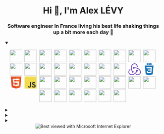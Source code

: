 <h1 align="center">Hi 👋, I'm Alex LÉVY</h1>
<h3 align="center">Software engineer In France living his best life shaking things up a bit more each day 🔮</h3>
<p></p>


<details open>
  <summary> </summary>
  <p align="center">
    <img src="https://cdn.jsdelivr.net/gh/devicons/devicon/icons/typescript/typescript-original.svg"width="40" height="40"/>&nbsp;
    <img src="https://cdn.jsdelivr.net/gh/devicons/devicon/icons/nodejs/nodejs-original.svg" width="40" height="40"/>&nbsp;
    <img src="https://cdn.jsdelivr.net/gh/devicons/devicon/icons/denojs/denojs-original.svg"width="40" height="40"/>&nbsp;  
    <img src="https://cdn.jsdelivr.net/gh/devicons/devicon/icons/cplusplus/cplusplus-original.svg"width="40" height="40"/>&nbsp;
    <img src="https://cdn.jsdelivr.net/gh/devicons/devicon/icons/c/c-original.svg" width="40" height="40"/>&nbsp;
    <img src="https://cdn.jsdelivr.net/gh/devicons/devicon/icons/solidity/solidity-original.svg"width="40" height="40"/>&nbsp;
    <img src="https://cdn.jsdelivr.net/gh/devicons/devicon/icons/jupyter/jupyter-original-wordmark.svg"width="40" height="40"/>&nbsp;
    <img src="https://cdn.jsdelivr.net/gh/devicons/devicon/icons/kaggle/kaggle-original-wordmark.svg"width="40" height="40"/>&nbsp;
    <img src="https://cdn.jsdelivr.net/gh/devicons/devicon/icons/tensorflow/tensorflow-original.svg"width="40" height="40"/>&nbsp;
    <img src="https://cdn.jsdelivr.net/gh/devicons/devicon/icons/docker/docker-original.svg"width="40" height="40"/>&nbsp;
    <img src="https://cdn.jsdelivr.net/gh/devicons/devicon/icons/kubernetes/kubernetes-plain-wordmark.svg"width="40" height="40"/>&nbsp;
    <img src="https://cdn.jsdelivr.net/gh/devicons/devicon/icons/linux/linux-original.svg"width="40" height="40"/>&nbsp;
    <img src="https://cdn.jsdelivr.net/gh/devicons/devicon/icons/mongodb/mongodb-original-wordmark.svg"width="40" height="40"/>&nbsp;
    <img src="https://cdn.jsdelivr.net/gh/devicons/devicon/icons/nextjs/nextjs-original-wordmark.svg"width="40" height="40"/>&nbsp;
    <img src="https://cdn.jsdelivr.net/gh/devicons/devicon/icons/react/react-original.svg"width="40" height="40"/>&nbsp;
    <img src="https://cdn.jsdelivr.net/gh/devicons/devicon/icons/npm/npm-original-wordmark.svg"width="40" height="40"/>&nbsp;
    <img src="https://cdn.jsdelivr.net/gh/devicons/devicon/icons/yarn/yarn-original.svg"width="40" height="40"/>&nbsp;
    <img src="https://cdn.jsdelivr.net/gh/devicons/devicon/icons/babel/babel-original.svg" width="40" height="40"/>&nbsp;
    <img src="https://github.com/devicons/devicon/blob/master/icons/redux/redux-original.svg" title="Redux" alt="Redux " width="40" height="40"/>&nbsp;
    <img src="https://github.com/devicons/devicon/blob/master/icons/css3/css3-plain-wordmark.svg"  title="CSS3" alt="CSS" width="40" height="40"/>&nbsp;
    <img src="https://github.com/devicons/devicon/blob/master/icons/html5/html5-original.svg" title="HTML5" alt="HTML" width="40" height="40"/>&nbsp;
    <img src="https://github.com/devicons/devicon/blob/master/icons/javascript/javascript-original.svg" title="JavaScript" alt="JavaScript" width="40" height="40"/>&nbsp;
    <img src="https://cdn.jsdelivr.net/gh/devicons/devicon/icons/graphql/graphql-plain.svg"width="40" height="40"/>&nbsp;
    <img src="https://cdn.jsdelivr.net/gh/devicons/devicon/icons/eslint/eslint-original.svg" width="40" height="40"/>&nbsp;
    <img src="https://cdn.jsdelivr.net/gh/devicons/devicon/icons/threejs/threejs-original.svg" width="40" height="40"/>&nbsp;
    <img src="https://cdn.jsdelivr.net/gh/devicons/devicon/icons/firebase/firebase-plain.svg"width="40" height="40"/>&nbsp;
    <img src="https://cdn.jsdelivr.net/gh/devicons/devicon/icons/express/express-original.svg" width="40" height="40"/>&nbsp;
    <img src="https://cdn.jsdelivr.net/gh/devicons/devicon/icons/feathersjs/feathersjs-original.svg"width="40" height="40"/>&nbsp;
    <img src="https://cdn.jsdelivr.net/gh/devicons/devicon/icons/gcc/gcc-original.svg"width="40" height="40"/>&nbsp;
    <img src="https://cdn.jsdelivr.net/gh/devicons/devicon/icons/grafana/grafana-original.svg"width="40" height="40"/>&nbsp;
    <img src="https://cdn.jsdelivr.net/gh/devicons/devicon/icons/storybook/storybook-original.svg"width="40" height="40"/>&nbsp;
    <img src="https://cdn.jsdelivr.net/gh/devicons/devicon/icons/figma/figma-original.svg"width="40" height="40"/>&nbsp;
    <img src="https://cdn.jsdelivr.net/gh/devicons/devicon/icons/vscode/vscode-original.svg"width="40" height="40"/>&nbsp;
    <img src="https://cdn.jsdelivr.net/gh/devicons/devicon/icons/xcode/xcode-plain.svg" width="40" height="40"/>&nbsp;
    <img src="https://cdn.jsdelivr.net/gh/devicons/devicon/icons/git/git-original.svg" width="40" height="40"/>&nbsp;
    <img src="https://cdn.jsdelivr.net/gh/devicons/devicon/icons/github/github-original.svg"width="40" height="40"/>&nbsp;
  </p>

</details>

<details >
  <summary> </summary>


>## *_"It’s not a bug... It’s an undocumented <ins>feature!!!</ins>"_*

> [!TIP]
>
> 👋 I'm Alex, a software engineer with a fiery passion for full-stack and **cloud-native** app dev. I love creating **cross-platform** applications using cutting-edge technology.
>
> 


</details>

<details >
  <summary> </summary>


```typescript
type DevStack = Record<string, string | string[]>

const devStack2024: DevStack = {
        Toolkit: "Bun",
        Languages: ["TypeScript", "WebAssembly (WASI)", "AssemblyScript (WASM)"],
        "App Frameworks": ["Lens Protocol", "Expo", "Next.js (SSR/SSG/ISR)", "WebXR - Babylon.js"],
        Data: ["AWS DataStore/AppSync", "GraphQL"],
        "Infrastructure (Cloud Native)": "AWS Amplify Gen 1/2",
        "Deploy & hosting": ["Amplify Hosting", "Cloud Sandbox", "Fullstack workflows"],
        Database: ["DynamoDB", "Redshift", "Kinesis"],
        "UI & UX": ["Figma-to-Code", "Amplify Form Builder", "Amplify UI"],
        "Backend Admin (headless CMS)": "Amplify Studio",
        "IDE Stuff": ["VSCode", "prettier", "dprint"],
}

function formatTools(tools: string | string[]): string {
        return Array.isArray(tools) ? tools.map((tool) => `  - ${tool}`).join("\n") : `  - ${tools}`
}

function getStackList(stack: DevStack): string {
        return (
                Object.entries(stack)
                        .map(([category, tools]) => `\n* ${category}:\n${formatTools(tools)}`)
                        .join("") + "\n\n"
        )
}

function softwareWizard(stack: DevStack): string {
        return `👋 I'm Alex, a Senior Full-Stack Software Engineer & Code Alchemist with a 2024 stack: ${this.getStackList(
                stack,
        )} 🌙 Let's make some digital magic! 🧙‍♂️✨`
}

console.log(softwareWizard(devStack2024))

```


</details>

<details >
  <summary> </summary>

<p align="left">
<a href="https://twitter.com/alexlevy0" target="blank"><img align="center" src="https://raw.githubusercontent.com/rahuldkjain/github-profile-readme-generator/master/src/images/icons/Social/twitter.svg" alt="alexlevy0" height="30" width="40" /></a>
<a href="https://linkedin.com/in/alexlevy0" target="blank"><img align="center" src="https://raw.githubusercontent.com/rahuldkjain/github-profile-readme-generator/master/src/images/icons/Social/linked-in-alt.svg" alt="wassim-samad-87903265" height="30" width="40" /></a>
<a href="https://stackoverflow.com/users/4820441/alex-l%c3%a9vy" target="blank"><img align="center" src="https://raw.githubusercontent.com/rahuldkjain/github-profile-readme-generator/master/src/images/icons/Social/stack-overflow.svg" alt="wass08" height="30" width="40" /></a>
<a href="https://instagram.com/alexlevy0" target="blank"><img align="center" src="https://raw.githubusercontent.com/rahuldkjain/github-profile-readme-generator/master/src/images/icons/Social/instagram.svg" alt="wawa.sensei" height="30" width="40" /></a>
</p>


</details>



<div align="center">
<img src="https://github.com/fnky/fnky/raw/fnky/img/ie.jpg" alt="Best viewed with Microsoft Internet Explorer" align="center" width="128">
</div>

